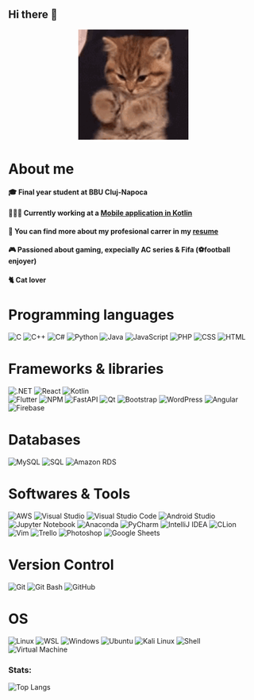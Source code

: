 ## Hi there 👋
<div align="center">
  <img src="https://github.com/edyeftimie/edyeftimie/blob/main/kitten-waving.gif"  width="222" />
</div>

<!--
**edyeftimie/edyeftimie** is a ✨ _special_ ✨ repository because its `README.md` (this file) appears on your GitHub profile.
-->

# About me
#### 🎓 Final year student at BBU Cluj-Napoca
#### 👨🏽‍💻 Currently working at a [Mobile application in Kotlin](https://github.com/edyeftimie/RemoteWinery)
#### 📑 You can find more about my profesional carrer in my [resume](https://github.com/edyeftimie/CV/blob/main/Curriculum%20Vitae.pdf)
#### 🎮 Passioned about gaming, expecially AC series & Fifa (⚽football enjoyer)
#### 🐈 Cat lover

# Programming languages
![C](https://img.shields.io/badge/C-%2300599C.svg?style=for-the-badge&logo=c&logoColor=white)
![C++](https://img.shields.io/badge/C++-%2300599C.svg?style=for-the-badge&logo=c%2B%2B&logoColor=white)
![C#](https://img.shields.io/badge/C%23-%23239120.svg?style=for-the-badge&logo=c-sharp&logoColor=white)
![Python](https://img.shields.io/badge/Python-%2314354C.svg?style=for-the-badge&logo=python&logoColor=white)
![Java](https://img.shields.io/badge/Java-%23ED8B00.svg?style=for-the-badge&logo=java&logoColor=white)
![JavaScript](https://img.shields.io/badge/JavaScript-%23323330.svg?style=for-the-badge&logo=javascript&logoColor=%23F7DF1E)
![PHP](https://img.shields.io/badge/PHP-%23777BB4.svg?style=for-the-badge&logo=php&logoColor=white)
![CSS](https://img.shields.io/badge/CSS-%231572B6.svg?style=for-the-badge&logo=css3&logoColor=white)
![HTML](https://img.shields.io/badge/HTML-%23E34F26.svg?style=for-the-badge&logo=html5&logoColor=white)

# Frameworks & libraries
![.NET](https://img.shields.io/badge/.NET-%235C2D91.svg?style=for-the-badge&logo=.net&logoColor=white)
![React](https://img.shields.io/badge/React-%2320232a.svg?style=for-the-badge&logo=react&logoColor=%2361DAFB)
![Kotlin](https://img.shields.io/badge/Kotlin-%230095D5.svg?style=for-the-badge&logo=kotlin&logoColor=white)  
![Flutter](https://img.shields.io/badge/Flutter-%2302569B.svg?style=for-the-badge&logo=flutter&logoColor=white)
![NPM](https://img.shields.io/badge/NPM-%23000000.svg?style=for-the-badge&logo=npm&logoColor=white)
![FastAPI](https://img.shields.io/badge/FastAPI-%2300C7B7.svg?style=for-the-badge&logo=fastapi&logoColor=white)
![Qt](https://img.shields.io/badge/Qt-%23217346.svg?style=for-the-badge&logo=Qt&logoColor=white)
![Bootstrap](https://img.shields.io/badge/Bootstrap-%23563D7C.svg?style=for-the-badge&logo=bootstrap&logoColor=white)
![WordPress](https://img.shields.io/badge/WordPress-%23117AC9.svg?style=for-the-badge&logo=WordPress&logoColor=white)
![Angular](https://img.shields.io/badge/Angular-%23DD0031.svg?style=for-the-badge&logo=angular&logoColor=white)
![Firebase](https://img.shields.io/badge/Firebase-FFCA28?style=for-the-badge&logo=firebase&logoColor=black) 

# Databases
![MySQL](https://img.shields.io/badge/MySQL-%2300f.svg?style=for-the-badge&logo=mysql&logoColor=white)
![SQL](https://img.shields.io/badge/SQL-%234ea94b.svg?style=for-the-badge&logo=sql&logoColor=white)
![Amazon RDS](https://img.shields.io/badge/Amazon%20RDS-527FFF?style=for-the-badge&logo=amazon-aws&logoColor=white)

# Softwares & Tools
![AWS](https://img.shields.io/badge/AWS-%23FF9900.svg?style=for-the-badge&logo=amazon-aws&logoColor=white)
![Visual Studio](https://img.shields.io/badge/Visual%20Studio-5C2D91?style=for-the-badge&logo=visual-studio&logoColor=white)
![Visual Studio Code](https://img.shields.io/badge/Visual%20Studio%20Code-007ACC?style=for-the-badge&logo=visual-studio-code&logoColor=white)
![Android Studio](https://img.shields.io/badge/Android%20Studio-%233DDC84.svg?style=for-the-badge&logo=android-studio&logoColor=white)
![Jupyter Notebook](https://img.shields.io/badge/Jupyter%20Notebook-%23FA0F00.svg?style=for-the-badge&logo=jupyter&logoColor=white)
![Anaconda](https://img.shields.io/badge/Anaconda-44A833?style=for-the-badge&logo=anaconda&logoColor=white)
![PyCharm](https://img.shields.io/badge/PyCharm-143?style=for-the-badge&logo=pycharm&logoColor=black&color=black&labelColor=green)
![IntelliJ IDEA](https://img.shields.io/badge/IntelliJIDEA-000000.svg?style=for-the-badge&logo=intellij-idea&logoColor=white)
![CLion](https://img.shields.io/badge/CLion-black?style=for-the-badge&logo=clion&logoColor=white)
![Vim](https://img.shields.io/badge/VIM-%2311AB00.svg?style=for-the-badge&logo=vim&logoColor=white)
![Trello](https://img.shields.io/badge/Trello-%23026AA7.svg?style=for-the-badge&logo=Trello&logoColor=white)
![Photoshop](https://img.shields.io/badge/Photoshop-%2331A8FF.svg?style=for-the-badge&logo=Adobe%20Photoshop&logoColor=white)
![Google Sheets](https://img.shields.io/badge/Google%20Sheets-%231A73E8.svg?style=for-the-badge&logo=Google%20Sheets&logoColor=white)

# Version Control
![Git](https://img.shields.io/badge/Git-F05032?style=for-the-badge&logo=git&logoColor=white)
![Git Bash](https://img.shields.io/badge/Git%20Bash-%231E2327.svg?style=for-the-badge&logo=git&logoColor=white)
![GitHub](https://img.shields.io/badge/GitHub-181717?style=for-the-badge&logo=github&logoColor=white)

# OS
![Linux](https://img.shields.io/badge/Linux-FCC624?style=for-the-badge&logo=linux&logoColor=black)
![WSL](https://img.shields.io/badge/WSL-0078D6?style=for-the-badge&logo=ubuntu&logoColor=white)
![Windows](https://img.shields.io/badge/Windows-0078D6?style=for-the-badge&logo=windows&logoColor=white)
![Ubuntu](https://img.shields.io/badge/Ubuntu-%23E95420.svg?style=for-the-badge&logo=ubuntu&logoColor=white)
![Kali Linux](https://img.shields.io/badge/Kali_Linux-%23557C94.svg?style=for-the-badge&logo=kalilinux&logoColor=white)
![Shell](https://img.shields.io/badge/Shell-5391FE?style=for-the-badge&logo=powershell&logoColor=white)
![Virtual Machine](https://img.shields.io/badge/Virtual_Machine-424242?style=for-the-badge&logo=virtualbox&logoColor=white)

### Stats:
![Top Langs](https://github-readme-stats.vercel.app/api/top-langs/?username=edyeftimie&theme=dark&hide_border=true&include_all_commits=true&count_private=true&layout=compact)
